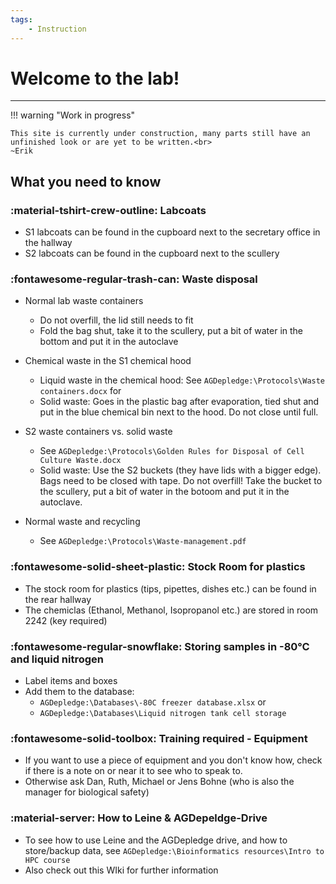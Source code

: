 ```yaml
---
tags:
    - Instruction
---
```


# Welcome to the lab!

---

!!! warning "Work in progress"

    This site is currently under construction, many parts still have an unfinished look or are yet to be written.<br>
    ~Erik


## What you need to know

### :material-tshirt-crew-outline: Labcoats

- S1 labcoats can be found in the cupboard next to the secretary office in the hallway
- S2 labcoats can be found in the cupboard next to the scullery

### :fontawesome-regular-trash-can: Waste disposal

- Normal lab waste containers
    - Do not overfill, the lid still needs to fit
    - Fold the bag shut, take it to the scullery, put a bit of water in the bottom and put it in the autoclave

- Chemical waste in the S1 chemical hood
    - Liquid waste in the chemical hood: See `AGDepledge:\Protocols\Waste containers.docx` for 
    - Solid waste: Goes in the plastic bag after evaporation, tied shut and put in the blue chemical bin next to the hood. Do not close until full.

- S2 waste containers vs. solid waste
    - See `AGDepledge:\Protocols\Golden Rules for Disposal of Cell Culture Waste.docx`
    - Solid waste: Use the S2 buckets (they have lids with a bigger edge). Bags need to be closed with tape. Do not overfill! Take the bucket to the scullery, put a bit of water in the botoom and put it in the autoclave.

- Normal waste and recycling
    - See `AGDepledge:\Protocols\Waste-management.pdf`

### :fontawesome-solid-sheet-plastic: Stock Room for plastics

- The stock room for plastics (tips, pipettes, dishes etc.) can be found in the rear hallway
- The chemiclas (Ethanol, Methanol, Isopropanol etc.) are stored in room 2242 (key required)

### :fontawesome-regular-snowflake: Storing samples in -80°C and liquid nitrogen

- Label items and boxes
- Add them to the database:
    - `AGDepledge:\Databases\-80C freezer database.xlsx` or
    - `AGDepledge:\Databases\Liquid nitrogen tank cell storage`

### :fontawesome-solid-toolbox: Training required - Equipment

- If you want to use a piece of equipment and you don't know how, check if there is a note on or near it to see who to speak to.
- Otherwise ask Dan, Ruth, Michael or Jens Bohne (who is also the manager for biological safety)

### :material-server: How to Leine & AGDepeldge-Drive

- To see how to use Leine and the AGDepledge drive, and how to store/backup data, see `AGDepledge:\Bioinformatics resources\Intro to HPC course`
- Also check out this WIki for further information